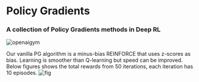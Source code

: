 # Policy Gradients
### A collection of Policy Gradients methods in Deep RL


![openaigym](https://user-images.githubusercontent.com/53110326/81946457-f3702b80-9631-11ea-9afd-064e8b7a1ff3.gif)


Our vanilla PG algorithm is a minus-bias REINFORCE that uses z-scores as bias. Learning is smoother than Q-learning but speed can be improved. Below figures shows the  total rewards from 50 iterations, each iteration has 10 episodes.
![fig](https://user-images.githubusercontent.com/53110326/81946774-5eb9fd80-9632-11ea-9a75-ff65bc16aa5c.png)
